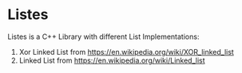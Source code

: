 # Listes
Listes is a C++ Library with different List Implementations:

1) Xor Linked List from   https://en.wikipedia.org/wiki/XOR_linked_list
2) Linked List from   https://en.wikipedia.org/wiki/Linked_list
